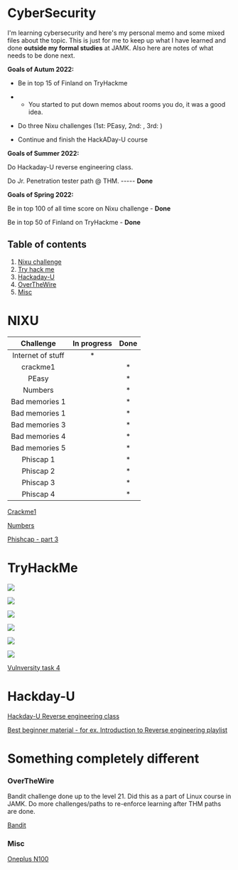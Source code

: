 # CyberSecurity

I'm learning cybersecurity and here's my personal memo and some mixed files about the topic. This is just for me to keep up what I have learned and done **outside my formal studies** at JAMK. Also here are notes of what needs to be done next.

**Goals of Autum 2022:**

* Be in top 15 of Finland on TryHackme
 
* * You started to put down memos about rooms you do, it was a good idea.

* Do three Nixu challenges (1st: PEasy, 2nd: , 3rd: )

* Continue and finish the HackADay-U course

**Goals of Summer 2022:**

Do Hackaday-U reverse engineering class.

Do Jr. Penetration tester path @ THM. ----- **Done**

**Goals of Spring 2022:**

Be in top 100 of all time score on Nixu challenge - **Done**

Be in top 50 of Finland on TryHackme - **Done**


## Table of contents
1. [Nixu challenge](#NIXU)
2. [Try hack me](#TryHackMe)
3. [Hackaday-U](#Hackday-U)
4. [OverTheWire](#OverTheWire)
5. [Misc](#Misc)


# NIXU

|Challenge|In progress|Done|
|:-:|:-:|:-:|
|Internet of stuff|*||
|crackme1| | *|
|PEasy||*| 
|Numbers| | *|
|Bad memories 1| |*|
|Bad memories 1| |*|
|Bad memories 3| |*|
|Bad memories 4| |*|
|Bad memories 5| |*|
|Phiscap 1||*|
|Phiscap 2||*|
|Phiscap 3||*|
|Phiscap 4||*|

[Crackme1](./NIXU/crackme1-memo.md)

[Numbers](./NIXU/numbers.py)

[Phishcap - part 3](./NIXU/Nixutractor.py)


# TryHackMe

![](./THM/THM-jr-penet-test.png)

![](./THM/THM-comptia-pentest-plus.png)

![](./THM/THM-cyber-defence.png)

![](./THM/THM-AoC-2021.png)

![](./THM/THM-beginner.png)

![](./THM/THM-pre_security.png)

[Vulnversity task 4](./THM/john_h.py)

# Hackday-U

[Hackday-U Reverse engineering class](./HADU/hackaday.md)

[Best beginner material - for ex. Introduction to Reverse engineering playlist](https://www.youtube.com/c/DrJoshStroschein)


# Something completely different

### OverTheWire

Bandit challenge done up to the level 21. Did this as a part of Linux course in JAMK. Do more challenges/paths to re-enforce learning after THM paths are done.

[Bandit](./OTW/bandit.txt)

### Misc

[Oneplus N100](./MISC/oneplus.md)



